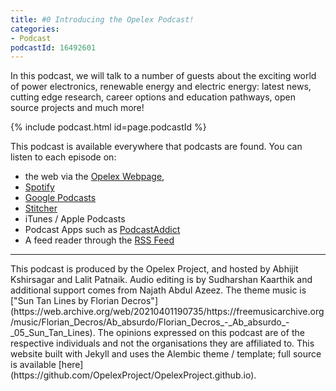 ```yaml
---
title: #0 Introducing the Opelex Podcast!
categories:
- Podcast
podcastId: 16492601
---
```

In this podcast, we will talk to a number of guests about the exciting world of power electronics, renewable energy and electric energy: latest news, cutting edge research, career options and education pathways, open source projects and much more!

{% include podcast.html id=page.podcastId %}

<!-- more -->

This podcast is available everywhere that podcasts are found. You can listen to each episode on:
- the web via the [Opelex Webpage](http://opelex.net/podcast),
- [Spotify](https://open.spotify.com/show/3oWW6bUIMAEQJcmEOoYT5K) 
- [Google Podcasts](https://podcasts.google.com/feed/aHR0cHM6Ly9vcGVsZXgubGlic3luLmNvbS9yc3M)
- [Stitcher](https://www.stitcher.com/show/the-opelex-podcast)
- iTunes / Apple Podcasts
- Podcast Apps such as [PodcastAddict](https://podcastaddict.com/app)
- A feed reader through the [RSS Feed](https://opelex.libsyn.com/rss)
<hr>
<a name="podcast_info"></a>
This podcast is produced by the Opelex Project, and hosted by Abhijit Kshirsagar and Lalit Patnaik.
Audio editing is by Sudharshan Kaarthik and additional support comes from Najath Abdul Azeez.
The theme music is ["Sun Tan Lines by Florian Decros"](https://web.archive.org/web/20210401190735/https://freemusicarchive.org/music/Florian_Decros/Ab_absurdo/Florian_Decros_-_Ab_absurdo_-_05_Sun_Tan_Lines). The opinions expressed on this podcast are of the respective individuals and not the organisations they are affiliated to. This website built with Jekyll and uses the Alembic theme / template; full source is available [here](https://github.com/OpelexProject/OpelexProject.github.io).
